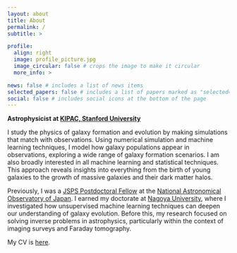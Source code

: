 ```yaml
---
layout: about
title: About
permalink: /
subtitle: >

profile:
  align: right
  image: profile_picture.jpg
  image_circular: false # crops the image to make it circular
  more_info: >

news: false # includes a list of news items
selected_papers: false # includes a list of papers marked as "selected={true}"
social: false # includes social icons at the bottom of the page
---
```


**Astrophysicist at [KIPAC, Stanford University](https://kipac.stanford.edu)**

<!-- I study the Universe by combining simulations with observations.  -->
<!-- My research
focuses on the physics that govern galaxy formation and evolution. I use numerical simulations and machine learning techniques to model how galaxy populations appear in observations. This approach allows me to explore a high-dimensional parameter space of possible galaxy formation scenarios, providing
insights into everything from the formation of the youngest galaxies to the growth
of massive galaxies and their host dark matter halos. -->

I study the physics of galaxy formation and evolution by making simulations that match with observations. Using numerical simulation and machine learning techniques, I model how galaxy populations appear in observations, exploring a wide range of galaxy formation scenarios. I am also broadly interested in all machine learning and statistical techniques. This approach reveals insights into everything from the birth of young galaxies to the growth of massive galaxies and their dark matter halos.

Previously, I was a [JSPS Postdoctoral Fellow](https://www.jsps.go.jp/english/e-pd/) at the [National Astronomical Observatory of Japan](https://sci.nao.ac.jp/main/en/). I earned my doctorate at [Nagoya University](https://en.nagoya-u.ac.jp), where I investigated how unsupervised machine learning techniques can deepen our understanding of galaxy evolution. Before this, my research focused on solving inverse problems in astrophysics, particularly within the context of imaging surveys and Faraday tomography.

My CV is <a href="Cooray_CV.pdf">here</a>.
